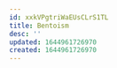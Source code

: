 ```yaml
---
id: xxkVPgtriWaEUsCLrS1TL
title: Bentoism
desc: ''
updated: 1644961726970
created: 1644961726970
---
```


